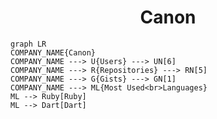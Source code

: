 <h1 align="center">Canon</h1>

```mermaid
graph LR
COMPANY_NAME{Canon}
COMPANY_NAME ---> U{Users} ---> UN[6]
COMPANY_NAME ---> R{Repositories} ---> RN[5]
COMPANY_NAME ---> G{Gists} ---> GN[1]
COMPANY_NAME ---> ML{Most Used<br>Languages}
ML --> Ruby[Ruby]
ML --> Dart[Dart]
```
